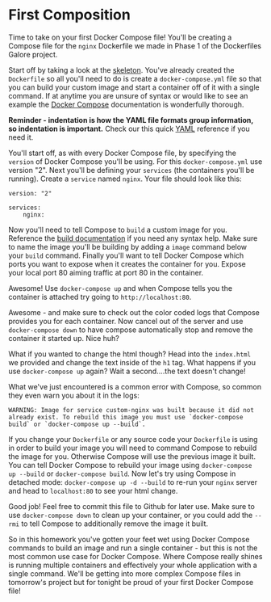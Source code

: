 # First Composition

Time to take on your first Docker Compose file! You'll be creating a Compose file for the `nginx` Dockerfile we made in Phase 1 of the Dockerfiles Galore project.

Start off by taking a look at the [skeleton][skeleton]. You've already created the `Dockerfile` so all you'll need to do is create a `docker-compose.yml` file so that you can build your custom image and start a container off of it with a single command. If at anytime you are unsure of syntax or would like to see an example the [Docker Compose][docs] documentation is wonderfully thorough.

**Reminder - indentation is how the YAML file formats group information, so indentation is important.** Check our this quick [YAML][yaml] reference if you need it.

You'll start off, as with every Docker Compose file, by specifying the `version` of Docker Compose you'll be using. For this `docker-compose.yml` use version "2". Next you'll be defining your `services` (the containers you'll be running). Create a `service` named `nginx`. Your file should look like this:

```
version: "2"

services:
    nginx:
```

Now you'll need to tell Compose to `build` a custom image for you. Reference the [build documentation][build-docs] if you need any syntax help. Make sure to name the image you'll be building by adding a `image` command below your `build` command. Finally you'll want to tell Docker Compose which ports you want to expose when it creates the container for you. Expose your local port 80 aiming traffic at port 80 in the container.

Awesome! Use `docker-compose up` and when Compose tells you the container is attached try going to `http://localhost:80`.

Awesome - and make sure to check out the color coded logs that Compose provides you for each container. Now cancel out of the server and use `docker-compose down` to have compose automatically stop and remove the container it started up. Nice huh?

What if you wanted to change the html though? Head into the `index.html` we provided and change the text inside of the `h1` tag. What happens if you use `docker-compose up` again? Wait a second....the text doesn't change!

What we've just encountered is a common error with Compose, so common they even warn you about it in the logs:

```
WARNING: Image for service custom-nginx was built because it did not already exist. To rebuild this image you must use `docker-compose build` or `docker-compose up --build`.
```

If you change your `Dockerfile` or any source code your `Dockerfile` is using in order to build your image you will need to command Compose to rebuild the image for you. Otherwise Compose will use the previous image it built. You can tell Docker Compose to rebuild your image using `docker-compose up --build` or `docker-compose build`. Now let's try using Compose in detached mode: `docker-compose up -d --build` to re-run your `nginx` server and head to `localhost:80` to see your html change.

Good job! Feel free to commit this file to Github for later use. Make sure to use `docker-compose down` to clean up your container, or you could add the `--rmi` to tell Compose to additionally remove the image it built.

So in this homework you've gotten your feet wet using Docker Compose commands to build an image and run a single container - but this is not the most common use case for Docker Compose. Where Compose really shines is running multiple containers and effectively your whole application with a single command. We'll be getting into more complex Compose files in tomorrow's project but for tonight be proud of your first Docker Compose file!

[build-docs]: https://docs.docker.com/compose/compose-file/#build
[yaml]: https://learnxinyminutes.com/docs/yaml/
[docs]: https://docs.docker.com/compose/compose-file/
[skeleton]: https://assets.aaonline.io/Docker/homeworks/first_composition/skeleton.zip
